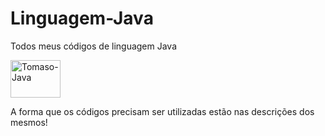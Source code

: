 # Linguagem-Java
Todos meus códigos de linguagem Java

<img align="center" alt="Tomaso-Java" height="60" width="80" src="https://cdn.jsdelivr.net/gh/devicons/devicon@latest/icons/java/java-original.svg"/>

A forma que os códigos precisam ser utilizadas estão nas descrições dos mesmos!
